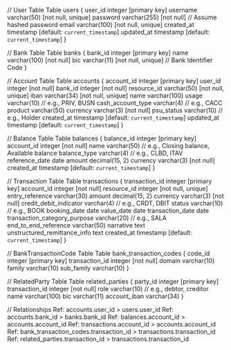 // User Table
Table users {
user_id integer [primary key]
username varchar(50) [not null, unique]
password varchar(255) [not null] // Assume hashed password
email varchar(100) [not null, unique]
created_at timestamp [default: `current_timestamp`]
updated_at timestamp [default: `current_timestamp`]
}

// Bank Table
Table banks {
bank_id integer [primary key]
name varchar(100) [not null]
bic varchar(11) [not null, unique] // Bank Identifier Code
}

// Account Table
Table accounts {
account_id integer [primary key]
user_id integer [not null]
bank_id integer [not null]
resource_id varchar(50) [not null, unique]
iban varchar(34) [not null, unique]
name varchar(100)
usage varchar(10) // e.g., PRIV, BUSN
cash_account_type varchar(4) // e.g., CACC
product varchar(50)
currency varchar(3) [not null]
psu_status varchar(10) // e.g., Holder
created_at timestamp [default: `current_timestamp`]
updated_at timestamp [default: `current_timestamp`]
}

// Balance Table
Table balances {
balance_id integer [primary key]
account_id integer [not null]
name varchar(50) // e.g., Closing balance, Available balance
balance_type varchar(4) // e.g., CLBD, ITAV
reference_date date
amount decimal(15, 2)
currency varchar(3) [not null]
created_at timestamp [default: `current_timestamp`]
}

// Transaction Table
Table transactions {
transaction_id integer [primary key]
account_id integer [not null]
resource_id integer [not null, unique]
entry_reference varchar(30)
amount decimal(15, 2)
currency varchar(3) [not null]
credit_debit_indicator varchar(4) // e.g., CRDT, DBIT
status varchar(10) // e.g., BOOK
booking_date date
value_date date
transaction_date date
transaction_category_purpose varchar(20) // e.g., SALA
end_to_end_reference varchar(50)
narrative text
unstructured_remittance_info text
created_at timestamp [default: `current_timestamp`]
}

// BankTransactionCode Table
Table bank_transaction_codes {
code_id integer [primary key]
transaction_id integer [not null]
domain varchar(10)
family varchar(10)
sub_family varchar(10)
}

// RelatedParty Table
Table related_parties {
party_id integer [primary key]
transaction_id integer [not null]
role varchar(10) // e.g., debtor, creditor
name varchar(100)
bic varchar(11)
account_iban varchar(34)
}

// Relationships
Ref: accounts.user_id > users.user_id
Ref: accounts.bank_id > banks.bank_id
Ref: balances.account_id > accounts.account_id
Ref: transactions.account_id > accounts.account_id
Ref: bank_transaction_codes.transaction_id > transactions.transaction_id
Ref: related_parties.transaction_id > transactions.transaction_id
